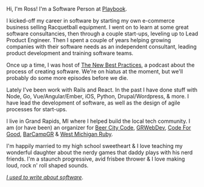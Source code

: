 Hi, I'm Ross! I'm a Software Person at <a target="_blank" href="https://playbook.com">Playbook</a>.

I kicked-off my career in software by starting my own e-commerce business selling Racquetball equipment. I went on to learn at some great software consultancies, then through a couple start-ups, leveling up to Lead Product Engineer. Then I spent a couple of years helping growing companies with their software needs as an independent consultant, leading product development and training software teams. 

Once up a time, I was host of <a target="_blank" href="https://thenewbestpractices.com">The New Best Practices</a>, a podcast about the process of creating software. We're on hiatus at the moment, but we'll probably do some more episodes before we die.

Lately I've been work with Rails and React. In the past I have done stuff with Node, Go, Vue/Angular/Ember, iOS, Python, Drupal/Wordpress, & more. I have lead the development of software, as well as the design of agile processes for start-ups. 

I live in Grand Rapids, MI where I helped build the local tech community. I am (or have been) an organizer for <a target="_blank" href="http://beercitycode.com">Beer City Code</a>, <a target="_blank" href="http://grwebdev.org">GRWebDev</a>, <a target="_blank" href="https://codeforgoodwm.org/">Code For Good</a>, <a target="_blank" href="http://barcampgr.org">BarCampGR</a> & <a target="_blank" href="http://meetup.com/mi-ruby">West Michigan Ruby</a>.

I'm happily married to my high school sweetheart & I love teaching my wonderful daughter about the nerdy games that daddy plays with his nerd friends. I'm a staunch progressive, avid frisbee thrower & I love making loud, rock n' roll shaped sounds.

_<a href="/blog">I used to write about software</a>_.
